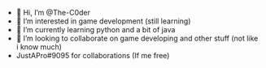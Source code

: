 - 👋 Hi, I’m @The-C0der
- 👀 I’m interested in game development (still learning)
- 🌱 I’m currently learning python and a bit of java
- 💞️ I’m looking to collaborate on game developing and other stuff (not like i know much)
- JustAPro#9095 for collaborations (If me free)

<!---
The-C0der/The-C0der is a ✨ special ✨ repository because its `README.md` (this file) appears on your GitHub profile.
You can click the Preview link to take a look at your changes.
--->
